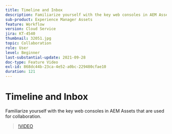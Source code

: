 ```yaml
---
title: Timeline and Inbox
description: Familiarize yourself with the key web consoles in AEM Assets that are used for collaboration.
sub-product: Experience Manager Assets
feature: Workflow
version: Cloud Service
jira: KT-4540
thumbnail: 32051.jpg
topic: Collaboration
role: User
level: Beginner
last-substantial-update: 2021-09-28
doc-type: Feature Video
exl-id: 868dc44b-23ca-4e52-a0bc-229480cfae10
duration: 121
---
```

# Timeline and Inbox

Familiarize yourself with the key web consoles in AEM Assets that are used for collaboration.

>[!VIDEO](https://video.tv.adobe.com/v/32051?quality=12&learn=on)
